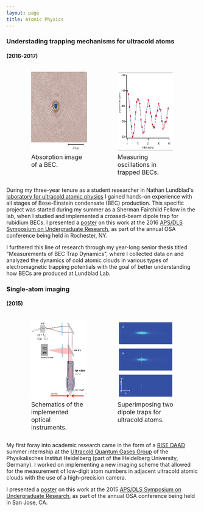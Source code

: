 ```yaml
---
layout: page
title: Atomic Physics
---
```


### Understading trapping mechanisms for ultracold atoms
#### (2016-2017)

<p> </p>

<div style="width: 100%; overflow: hidden;">
    <div style="width: 45%; margin-left: 5%; float: left;"> <figure><img src="/img/atomicphys/lundbladBEC.png" width="250" height="210"> <figcaption><font size="3">Absorption image of a BEC.</font></figcaption> </figure>  </div>
    <div style="width: 45%; margin-right: 5%; float: right;"> <figure><img src="/img/atomicphys/lundbladgraph.png" width="310" height="210"> <figcaption><font size="3">Measuring oscillations in trapped BECs.</font></figcaption> </figure></div>
</div>

During my three-year tenure as a student researcher in Nathan Lundblad's [laboratory for ultracold atomic physics](https://abacus.bates.edu/~nlundbla/ "Lundblad Lab Homepage") I gained hands-on experience with all stages of Bose-Einstein condensate (BEC) production. This specific project was started during my summer as a Sherman Fairchild Fellow in the lab, when I studied and implemented a crossed-beam dipole trap for rubidium BECs. I presented a [poster](/img/bec_poster.pdf "PDF of poster") on this work at the 2016 [APS/DLS Symposium on Undergraduate Research](https://www.aps.org/units/dls/meetings/symposium/index.cfm "Symposium on Undergraduate Research"), as part of the annual OSA conference being held in Rochester, NY.

I furthered this line of research through my year-long senior thesis titled "Measurements of BEC Trap Dynamics", where I collected data on and analyzed the dynamics of cold atomic clouds in various types of electromagnetic trapping potentials with the goal of better understanding how BECs are produced at Lundblad Lab.

### Single-atom imaging
#### (2015)

<p> </p>

<div style="width: 100%; overflow: hidden;">
    <div style="width: 45%; margin-left: 5%; float: left;"> <figure><img src="/img/heidelbergphys/heidelbergscheme.png" width="270" height="210"> <figcaption><font size="3">Schematics of the implemented optical instruments.</font></figcaption> </figure>  </div>
    <div style="width: 45%; margin-right: 5%; float: right;"> <figure><img src="/img/heidelbergphys/heidelbergcloud.png" width="310" height="210"> <figcaption><font size="3">Superimposing two dipole traps for ultracold atoms.</font></figcaption> </figure></div>
</div>

My first foray into academic research came in the form of a [RISE DAAD](https://www.daad.de/rise/en/ "DAAD RISE Homepage") summer internship at the [Ultracold Quantum Gases Group](http://ultracold.physi.uni-heidelberg.de/ "Ultracold Quantum Gases Group Homepage") of the Physikalisches Institut Heidelberg (part of the Heidelberg University, Germany). I worked on implementing a new imaging scheme that allowed for the measurement of low-digit atom numbers in adjacent ultracold atomic clouds with the use of a high-precision camera.

I presented a [poster](/img/heidelbergphys/heid_poster.pdf "PDF of poster") on this work at the 2015 [APS/DLS Symposium on Undergraduate Research](https://www.aps.org/units/dls/meetings/symposium/index.cfm "Symposium on Undergraduate Research"), as part of the annual OSA conference being held in San Jose, CA. 

